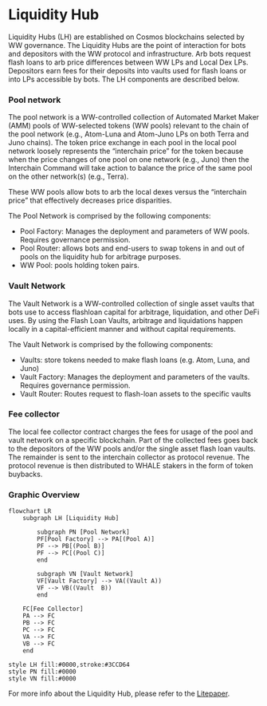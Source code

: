 # Liquidity Hub

Liquidity Hubs (LH) are established on Cosmos blockchains selected by WW governance. The Liquidity Hubs are the point of
interaction for bots and depositors with the WW protocol and infrastructure. Arb bots request flash loans to arb price 
differences between WW LPs and Local Dex LPs. Depositors earn fees for their deposits into vaults used for flash loans or
into LPs accessible by bots. The LH components are described below.

### Pool network
The pool network is a WW-controlled collection of Automated Market Maker (AMM) pools of WW-selected tokens (WW pools) 
relevant to the chain of the pool network (e.g., Atom-Luna and Atom-Juno LPs on both Terra and Juno chains). The token price
exchange in each pool in the local pool network loosely represents the “interchain price” for the token because when the 
price changes of one pool on one network (e.g., Juno) then the Interchain Command will take action to balance the price of the
same pool on the other network(s) (e.g., Terra). 

These WW pools allow bots to arb the local dexes versus the “interchain price” that effectively decreases price disparities.

The Pool Network is comprised by the following components:

- Pool Factory: Manages the deployment and parameters of WW pools. Requires governance permission.
- Pool Router: allows bots and end-users to swap tokens in and out of pools on the liquidity hub for arbitrage purposes.
- WW Pool: pools holding token pairs.

### Vault Network
The Vault Network is a WW-controlled collection of single asset vaults that bots use to access flashloan capital for arbitrage, 
liquidation, and other DeFi uses. By using the Flash Loan Vaults, arbitrage and liquidations happen locally in a capital-efficient 
manner and without capital requirements.

The Vault Network is comprised by the following components:

- Vaults: store tokens needed to make flash loans (e.g. Atom, Luna, and Juno)
- Vault Factory: Manages the deployment and parameters of the vaults. Requires governance permission.
- Vault Router: Routes request to flash-loan assets to the specific vaults

### Fee collector
The local fee collector contract charges the fees for usage of the pool and vault network on a specific blockchain. 
Part of the collected fees goes back to the depositors of the WW pools and/or the single asset flash loan vaults. 
The remainder is sent to the interchain collector as protocol revenue. The protocol revenue is then distributed to WHALE 
stakers in the form of token buybacks.

### Graphic Overview

```mermaid
flowchart LR
    subgraph LH [Liquidity Hub]

        subgraph PN [Pool Network]
        PF[Pool Factory] --> PA[(Pool A)]
        PF --> PB[(Pool B)]
        PF --> PC[(Pool C)]
        end
  
        subgraph VN [Vault Network]
        VF[Vault Factory] --> VA((Vault A))
        VF --> VB((Vault  B))
        end

    FC[Fee Collector]
    PA --> FC
    PB --> FC
    PC --> FC
    VA --> FC
    VB --> FC
    end 

style LH fill:#0000,stroke:#3CCD64
style PN fill:#0000
style VN fill:#0000
```

For more info about the Liquidity Hub, please refer to the [Litepaper](https://whitewhale.money/LitepaperV2.pdf).
